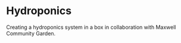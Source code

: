 # Hydroponics
Creating a hydroponics system in a box in collaboration with Maxwell Community Garden.
